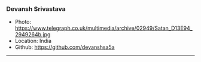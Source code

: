 ### Devansh Srivastava 
- Photo: https://www.telegraph.co.uk/multimedia/archive/02949/Satan_D13E94_2949264b.jpg
- Location: India
- Github: https://github.com/devanshsa5a
***
